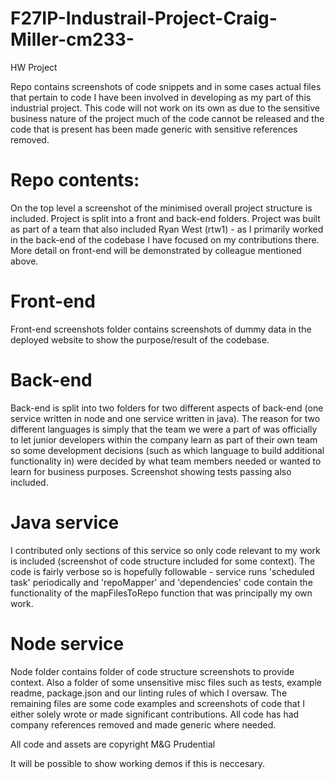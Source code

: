 # F27IP-Industrail-Project-Craig-Miller-cm233-
HW Project

Repo contains screenshots of code snippets and in some cases actual files that pertain to code I have been involved in developing as my part of this industrial project.
This code will not work on its own as due to the sensitive business nature of the project much of the code cannot be released and the code that is present has been made generic with sensitive references removed.


# Repo contents:

On the top level a screenshot of the minimised overall project structure is included.
Project is split into a front and back-end folders.
Project was built as part of a team that also included Ryan West (rtw1) - as I primarily worked in the back-end of the codebase I have focused on my contributions there.
More detail on front-end will be demonstrated by colleague mentioned above. 

# Front-end
Front-end screenshots folder contains screenshots of dummy data in the deployed website to show the purpose/result of the codebase.

# Back-end
Back-end is split into two folders for two different aspects of back-end (one service written in node and one service written in java).
The reason for two different languages is simply that the team we were a part of was officially to let junior developers within the company learn as part of their own team so some development decisions (such as which language to build additional functionality in) were decided by what team members needed or wanted to learn for business purposes.
Screenshot showing tests passing also included.

# Java service
I contributed only sections of this service so only code relevant to my work is included (screenshot of code structure included for some context).
The code is fairly verbose so is hopefully followable - service runs 'scheduled task' periodically and 'repoMapper' and 'dependencies' code contain the functionality of the mapFilesToRepo function that was principally my own work.

# Node service
Node folder contains folder of code structure screenshots to provide context.
Also a folder of some unsensitive misc files such as tests, example readme, package.json and our linting rules of which I oversaw.
The remaining files are some code examples and screenshots of code that I either solely wrote or made significant contributions.
All code has had company references removed and made generic where needed.

All code and assets are copyright M&G Prudential


It will be possible to show working demos if this is neccesary.
